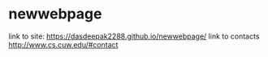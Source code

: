 # newwebpage
link to site: https://dasdeepak2288.github.io/newwebpage/
link to contacts http://www.cs.cuw.edu/#contact
